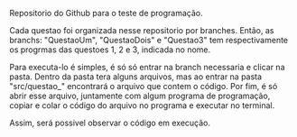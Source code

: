 Repositorio do Github para o teste de programação.

Cada questao foi organizada nesse repositorio por branches. Então, as branchs: "QuestaoUm", "QuestaoDois" e "Questao3" tem respectivamente os progrmas das questoes 1, 2 e 3, indicada no nome. 

Para executa-lo é simples, é só só entrar na branch necessaria e clicar na pasta. Dentro da pasta tera alguns arquivos, mas ao entrar na pasta "src/questao_" encontrará o arquivo que contem o código. Por fim, é só abrir esse arquivo, juntamente com algum programa de programação, copiar e colar o código do arquivo no programa e executar no terminal.

Assim, será possivel observar o código em execução.
